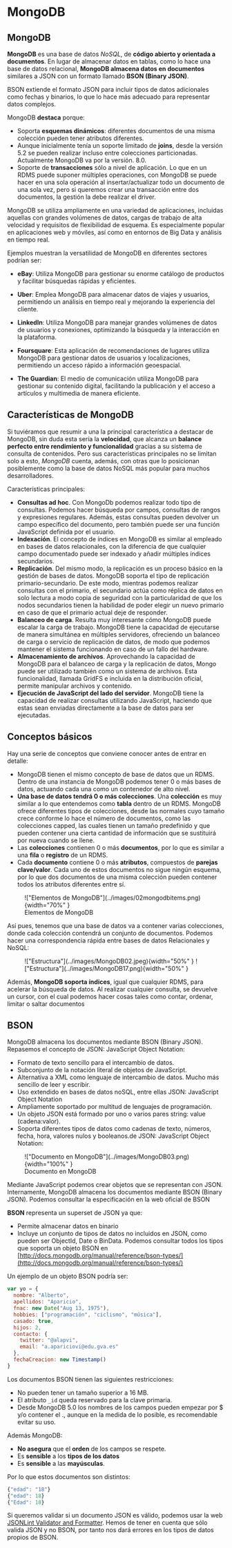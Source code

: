 # MongoDB
## MongoDB

**MongoDB** es una base de datos *NoSQL*, de **código abierto y orientada a documentos**. En lugar de almacenar datos en tablas, como lo hace una base de datos relacional, **MongoDB almacena datos en documentos** similares a JSON con un formato llamado **BSON (Binary JSON)**.

BSON extiende el formato JSON para incluir tipos de datos adicionales como fechas y binarios, lo que lo hace más adecuado para representar datos complejos.

MongoDB **destaca** porque:

- Soporta **esquemas dinámicos**: diferentes documentos de una misma colección pueden tener atributos diferentes.
- Aunque inicialmente tenía un soporte limitado de **joins**, desde la versión 5.2 se pueden realizar incluso entre colecciones particionadas. Actualmente MongoDB va por la versión. 8.0.
- Soporte de **transacciones** sólo a nivel de aplicación. Lo que en un RDMS puede suponer múltiples operaciones, con MongoDB se puede hacer en una sola operación al insertar/actualizar todo un documento de una sola vez, pero si queremos crear una transacción entre dos documentos, la gestión la debe realizar el driver.

MongoDB se utiliza ampliamente en una variedad de aplicaciones, incluidas aquellas con grandes volúmenes de datos, cargas de trabajo de alta velocidad y requisitos de flexibilidad de esquema. Es especialmente popular en aplicaciones web y móviles, así como en entornos de Big Data y análisis en tiempo real.

Ejemplos muestran la versatilidad de MongoDB en diferentes sectores podrían ser:

- **eBay**: Utiliza MongoDB para gestionar su enorme catálogo de productos y facilitar búsquedas rápidas y eficientes.

- **Uber**: Emplea MongoDB para almacenar datos de viajes y usuarios, permitiendo un análisis en tiempo real y mejorando la experiencia del cliente.

- **LinkedIn**: Utiliza MongoDB para manejar grandes volúmenes de datos de usuarios y conexiones, optimizando la búsqueda y la interacción en la plataforma.

- **Foursquare**: Esta aplicación de recomendaciones de lugares utiliza MongoDB para gestionar datos de usuarios y localizaciones, permitiendo un acceso rápido a información geoespacial.
- **The Guardian**: El medio de comunicación utiliza MongoDB para gestionar su contenido digital, facilitando la publicación y el acceso a artículos y multimedia de manera eficiente.

## Características de MongoDB

Si tuviéramos que resumir a una la principal característica a destacar de MongoDB, sin duda esta sería la **velocidad**, que alcanza un **balance perfecto entre rendimiento y funcionalidad** gracias a su sistema de consulta de contenidos. Pero sus características principales no se limitan solo a esto, *MongoDB* cuenta, además, con otras que lo posicionan posiblemente como la base de datos NoSQL más popular para muchos desarrolladores.

Características principales:

- **Consultas ad hoc**. Con MongoDb podemos realizar todo tipo de consultas. Podemos hacer búsqueda por campos, consultas de rangos y expresiones regulares. Además, estas consultas pueden devolver un campo específico del documento, pero también puede ser una función JavaScript definida por el usuario.
- **Indexación**. El concepto de índices en MongoDB es similar al empleado en bases de datos relacionales, con la diferencia de que cualquier campo documentado puede ser indexado y añadir múltiples índices secundarios.
- **Replicación**. Del mismo modo, la replicación es un proceso básico en la gestión de bases de datos. MongoDB soporta el tipo de replicación primario-secundario. De este modo, mientras podemos realizar consultas con el primario, el secundario actúa como réplica de datos en solo lectura a modo copia de seguridad con la particularidad de que los nodos secundarios tienen la habilidad de poder elegir un nuevo primario en caso de que el primario actual deje de responder.
- **Balanceo de carga**. Resulta muy interesante cómo MongoDB puede escalar la carga de trabajo. MongoDB tiene la capacidad de ejecutarse de manera simultánea en múltiples servidores, ofreciendo un balanceo de carga o servicio de replicación de datos, de modo que podemos mantener el sistema funcionando en caso de un fallo del hardware.
- **Almacenamiento de archivos**. Aprovechando la capacidad de MongoDB para el balanceo de carga y la replicación de datos, Mongo puede ser utilizado también como un sistema de archivos. Esta funcionalidad, llamada GridFS e incluida en la distribución oficial, permite manipular archivos y contenido.
- **Ejecución de JavaScript del lado del servidor**. MongoDB tiene la capacidad de realizar consultas utilizando JavaScript, haciendo que estas sean enviadas directamente a la base de datos para ser ejecutadas.

## Conceptos básicos

Hay una serie de conceptos que conviene conocer antes de entrar en detalle:

- MongoDB tienen el mismo concepto de base de datos que un RDMS. Dentro de una instancia de MongoDB podemos tener 0 o más bases de datos, actuando cada una como un contenedor de alto nivel.
- **Una base de datos tendrá 0 o más colecciones**. Una **colección** es muy similar a lo que entendemos como **tabla** dentro de un RDMS. MongoDB ofrece diferentes tipos de colecciones, desde las normales cuyo tamaño crece conforme lo hace el número de documentos, como las colecciones capped, las cuales tienen un tamaño predefinido y que pueden contener una cierta cantidad de información que se sustituirá por nueva cuando se llene.
- Las **colecciones** contienen 0 o más **documentos**, por lo que es similar a una **fila** o **registro** de un RDMS.
- Cada **documento** contiene 0 o más **atributos**, compuestos de **parejas clave/valor**. Cada uno de estos documentos no sigue ningún esquema, por lo que dos documentos de una misma colección pueden contener todos los atributos diferentes entre sí.

<figure markdown="span">
    !["Elementos de MongoDB"](../images/02mongodbitems.png){width="70%" }
    <figcaption>Elementos de MongoDB</figcaption>
</figure>

Así pues, tenemos que una base de datos va a contener varias colecciones, donde cada colección contendrá un conjunto de documentos. Podemos hacer una correspondencia rápida entre bases de datos Relacionales y NoSQL:

<figure markdown="span">
!["Estructura"](../images/MongoDB02.jpeg){width="50%" } 
!["Estructura"](../images/MongoDB17.png){width="50%" }
</figure>

Además, **MongoDB soporta índices**, igual que cualquier RDMS, para acelerar la búsqueda de datos. Al realizar cualquier consulta, se devuelve un cursor, con el cual podemos hacer cosas tales como contar, ordenar, limitar o saltar documentos

## BSON

MongoDB almacena los documentos mediante BSON (Binary JSON).
Repasemos el concepto de JSON: JavaScript Object Notation:

- Formato de texto sencillo para el intercambio de datos.
- Subconjunto de la notación literal de objetos de JavaScript.
- Alternativa a XML como lenguaje de intercambio de datos. Mucho más sencillo de leer y escribir.
- Uso extendido en bases de datos noSQL, entre ellas JSON: JavaScript Object Notation
- Ampliamente soportado por multitud de lenguajes de programación.
- Un objeto JSON está formado por uno o varios pares string: value (cadena:valor).
- Soporta diferentes tipos de datos como cadenas de texto, números, fecha, hora, valores nulos y booleanos.de JSON: JavaScript Object Notation:


<figure markdown="span">
    !["Documento en MongoDB"](../images/MongoDB03.png){width="100%" }
    <figcaption>Documento en MongoDB</figcaption>
</figure>

Mediante JavaScript podemos crear objetos que se representan con JSON. Internamente, MongoDB almacena los documentos mediante BSON (Binary JSON). Podemos consultar la especificación en la web oficial de BSON

**BSON** representa un superset de JSON ya que:
- Permite almacenar datos en binario
- Incluye un conjunto de tipos de datos no incluidos en JSON, como pueden ser ObjectId, Date o BinData.
Podemos consultar todos los tipos que soporta un objeto BSON en [http://docs.mongodb.org/manual/reference/bson-types/](http://docs.mongodb.org/manual/reference/bson-types/)

Un ejemplo de un objeto BSON podría ser:
```javascript
var yo = {
  nombre: "Alberto",
  apellidos: "Aparicio",
  fnac: new Date("Aug 13, 1975"),
  hobbies: ["programación", "ciclismo", "música"],
  casado: true,
  hijos: 2,
  contacto: {
    twitter: "@alapvi",
    email: "a.apariciovi@edu.gva.es"
  },
  fechaCreacion: new Timestamp()
}
```

Los documentos BSON tienen las siguientes restricciones:

- No pueden tener un tamaño superior a 16 MB.
- El atributo `_id` queda reservado para la clave primaria.
- Desde MongoDB 5.0 los nombres de los campos pueden empezar por $ y/o contener el ., aunque en la medida de lo posible, es recomendable evitar su uso.

Además MongoDB:
- **No asegura** que el **orden** de los campos se respete.
- Es **sensible** a los **tipos de los datos**
- Es **sensible** a las **mayúsculas**.

Por lo que estos documentos son distintos:

```javascript
{"edad": "18"}
{"edad": 18}
{"Edad": 18}
```

Si queremos validar si un documento JSON es válido, podemos usar la web [JSONLint Validator and Formatter](http://jsonlint.com/). Hemos de tener en cuenta que sólo valida JSON y no BSON, por tanto nos dará errores en los tipos de datos propios de BSON.


